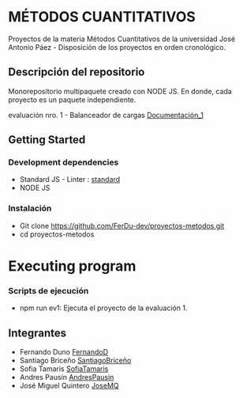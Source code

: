 # MÉTODOS CUANTITATIVOS

Proyectos de la materia Métodos Cuantitativos de la universidad José Antonio Páez - Disposición de los proyectos en orden cronológico.

## Descripción del repositorio

Monorepositorio multipaquete creado con NODE JS. En donde, cada proyecto es un paquete independiente.
 
evaluación nro. 1 - Balanceador de cargas [Documentación_1](https://github.com/FerDu-dev/proyectos-metodos/blob/master/1-Balanceador-de-cargas/mocks/Balanceador%20de%20cargas.pdf)

## Getting Started

### Development dependencies

* Standard JS - Linter : [standard](https://standardjs.com/)
* NODE JS

### Instalación

* Git clone https://github.com/FerDu-dev/proyectos-metodos.git
* cd proyectos-metodos

# Executing program

### Scripts de ejecución

* npm run ev1: Ejecuta el proyecto de la evaluación 1.


## Integrantes

- Fernando Duno [FernandoD](https://github.com/FerDu-dev)
- Santiago Briceño [SantiagoBriceño](https://github.com/SantiagoBriceno)
- Sofia Tamaris [SofiaTamaris](https://github.com/Sofiatamaris)
- Andres Pausín [AndresPausin](https://github.com/andrespausin)
- José Miguel Quintero [JoseMQ](https://github.com/Josemq24)




